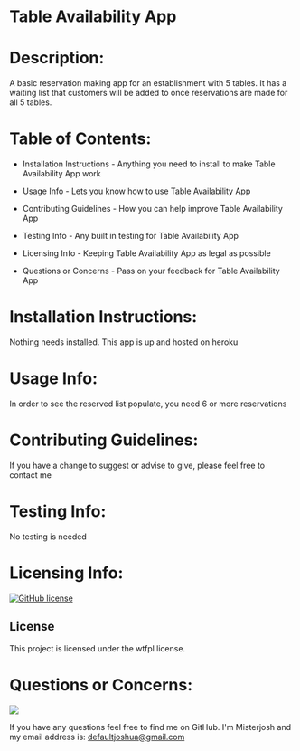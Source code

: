 # Table Availability App
   
# Description: 
   A basic reservation making app for an establishment with 5 tables. It has a waiting list that customers will be added to once reservations are made for all 5 tables.

# Table of Contents:

  - Installation Instructions - Anything you need to install to make Table Availability App work

  - Usage Info - Lets you know how to use Table Availability App

  - Contributing Guidelines - How you can help improve Table Availability App

  - Testing Info - Any built in testing for Table Availability App

  - Licensing Info - Keeping Table Availability App as legal as possible
  
  - Questions or Concerns - Pass on your feedback for Table Availability App


# Installation Instructions: 
  Nothing needs installed. This app is up and hosted on heroku

# Usage Info: 
  In order to see the reserved list populate, you need 6 or more reservations

# Contributing Guidelines: 
  If you have a change to suggest or advise to give, please feel free to contact me

# Testing Info: 
  No testing is needed

# Licensing Info:

  [![GitHub license](https://img.shields.io/badge/license-wtfpl-blue.svg)](https://github.com/Misterjosh/table-availability-app)

  ## License

This project is licensed under the wtfpl license.

# Questions or Concerns: 

![](https://avatars0.githubusercontent.com/u/58442707?v=4) 

If you have any questions feel free to find me on GitHub. I'm Misterjosh and my email address is: defaultjoshua@gmail.com